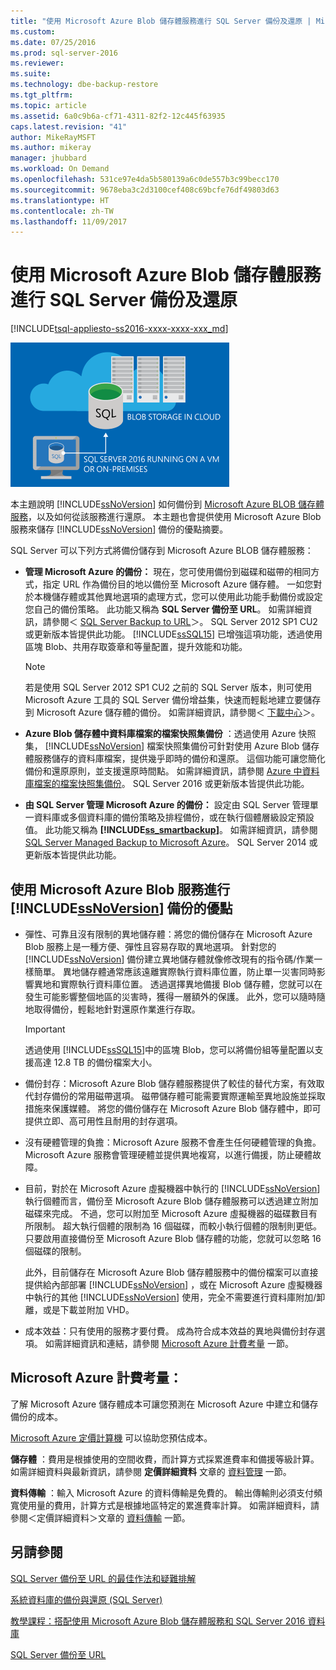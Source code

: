 ```yaml
---
title: "使用 Microsoft Azure Blob 儲存體服務進行 SQL Server 備份及還原 | Microsoft Docs"
ms.custom: 
ms.date: 07/25/2016
ms.prod: sql-server-2016
ms.reviewer: 
ms.suite: 
ms.technology: dbe-backup-restore
ms.tgt_pltfrm: 
ms.topic: article
ms.assetid: 6a0c9b6a-cf71-4311-82f2-12c445f63935
caps.latest.revision: "41"
author: MikeRayMSFT
ms.author: mikeray
manager: jhubbard
ms.workload: On Demand
ms.openlocfilehash: 531ce97e4da5b580139a6c0de557b3c99becc170
ms.sourcegitcommit: 9678eba3c2d3100cef408c69bcfe76df49803d63
ms.translationtype: HT
ms.contentlocale: zh-TW
ms.lasthandoff: 11/09/2017
---
```

# <a name="sql-server-backup-and-restore-with-microsoft-azure-blob-storage-service"></a>使用 Microsoft Azure Blob 儲存體服務進行 SQL Server 備份及還原
[!INCLUDE[tsql-appliesto-ss2016-xxxx-xxxx-xxx_md](../../includes/tsql-appliesto-ss2016-xxxx-xxxx-xxx-md.md)]

  ![備份至 Azure Blob 圖形](../../relational-databases/backup-restore/media/backup-to-azure-blob-graphic.png "備份至 Azure Blob 圖形")  
  
 本主題說明 [!INCLUDE[ssNoVersion](../../includes/ssnoversion-md.md)] 如何備份到 [Microsoft Azure BLOB 儲存體服務](http://www.windowsazure.com/develop/net/how-to-guides/blob-storage/)，以及如何從該服務進行還原。 本主題也會提供使用 Microsoft Azure Blob 服務來儲存 [!INCLUDE[ssNoVersion](../../includes/ssnoversion-md.md)] 備份的優點摘要。  
  
 SQL Server 可以下列方式將備份儲存到 Microsoft Azure BLOB 儲存體服務：  
  
-   **管理 Microsoft Azure 的備份：** 現在，您可使用備份到磁碟和磁帶的相同方式，指定 URL 作為備份目的地以備份至 Microsoft Azure 儲存體。 一如您對於本機儲存體或其他異地選項的處理方式，您可以使用此功能手動備份或設定您自己的備份策略。 此功能又稱為 **SQL Server 備份至 URL**。 如需詳細資訊，請參閱＜ [SQL Server Backup to URL](../../relational-databases/backup-restore/sql-server-backup-to-url.md)＞。 SQL Server 2012 SP1 CU2 或更新版本皆提供此功能。 [!INCLUDE[ssSQL15](../../includes/sssql15-md.md)] 已增強這項功能，透過使用區塊 Blob、共用存取簽章和等量配置，提升效能和功能。  
  
    > [!NOTE]  
    >  若是使用 SQL Server 2012 SP1 CU2 之前的 SQL Server 版本，則可使用 Microsoft Azure 工具的 SQL Server 備份增益集，快速而輕鬆地建立要儲存到 Microsoft Azure 儲存體的備份。 如需詳細資訊，請參閱＜ [下載中心](http://go.microsoft.com/fwlink/?LinkID=324399)＞。  
  
-   **Azure Blob 儲存體中資料庫檔案的檔案快照集備份** ：透過使用 Azure 快照集， [!INCLUDE[ssNoVersion](../../includes/ssnoversion-md.md)] 檔案快照集備份可針對使用 Azure Blob 儲存體服務儲存的資料庫檔案，提供幾乎即時的備份和還原。 這個功能可讓您簡化備份和還原原則，並支援還原時間點。 如需詳細資訊，請參閱 [Azure 中資料庫檔案的檔案快照集備份](../../relational-databases/backup-restore/file-snapshot-backups-for-database-files-in-azure.md)。 SQL Server 2016 或更新版本皆提供此功能。  
  
-   **由 SQL Server 管理 Microsoft Azure 的備份：** 設定由 SQL Server 管理單一資料庫或多個資料庫的備份策略及排程備份，或在執行個體層級設定預設值。 此功能又稱為 **[!INCLUDE[ss_smartbackup](../../includes/ss-smartbackup-md.md)]**。 如需詳細資訊，請參閱 [SQL Server Managed Backup to Microsoft Azure](../../relational-databases/backup-restore/sql-server-managed-backup-to-microsoft-azure.md)。 SQL Server 2014 或更新版本皆提供此功能。  
  
## <a name="benefits-of-using-the-microsoft-azure-blob-service-for-includessnoversionincludesssnoversion-mdmd-backups"></a>使用 Microsoft Azure Blob 服務進行 [!INCLUDE[ssNoVersion](../../includes/ssnoversion-md.md)] 備份的優點  
  
-   彈性、可靠且沒有限制的異地儲存體：將您的備份儲存在 Microsoft Azure Blob 服務上是一種方便、彈性且容易存取的異地選項。 針對您的 [!INCLUDE[ssNoVersion](../../includes/ssnoversion-md.md)] 備份建立異地儲存體就像修改現有的指令碼/作業一樣簡單。 異地儲存體通常應該遠離實際執行資料庫位置，防止單一災害同時影響異地和實際執行資料庫位置。 透過選擇異地備援 Blob 儲存體，您就可以在發生可能影響整個地區的災害時，獲得一層額外的保護。 此外，您可以隨時隨地取得備份，輕鬆地針對還原作業進行存取。  
  
    > [!IMPORTANT]  
    >  透過使用 [!INCLUDE[ssSQL15](../../includes/sssql15-md.md)]中的區塊 Blob，您可以將備份組等量配置以支援高達 12.8 TB 的備份檔案大小。  
  
-   備份封存：Microsoft Azure Blob 儲存體服務提供了較佳的替代方案，有效取代封存備份的常用磁帶選項。 磁帶儲存體可能需要實際運輸至異地設施並採取措施來保護媒體。 將您的備份儲存在 Microsoft Azure Blob 儲存體中，即可提供立即、高可用性且耐用的封存選項。  
  
-   沒有硬體管理的負擔：Microsoft Azure 服務不會產生任何硬體管理的負擔。 Microsoft Azure 服務會管理硬體並提供異地複寫，以進行備援，防止硬體故障。  
  
-   目前，對於在 Microsoft Azure 虛擬機器中執行的 [!INCLUDE[ssNoVersion](../../includes/ssnoversion-md.md)] 執行個體而言，備份至 Microsoft Azure Blob 儲存體服務可以透過建立附加磁碟來完成。 不過，您可以附加至 Microsoft Azure 虛擬機器的磁碟數目有所限制。 超大執行個體的限制為 16 個磁碟，而較小執行個體的限制則更低。 只要啟用直接備份至 Microsoft Azure Blob 儲存體的功能，您就可以忽略 16 個磁碟的限制。  
  
     此外，目前儲存在 Microsoft Azure Blob 儲存體服務中的備份檔案可以直接提供給內部部署 [!INCLUDE[ssNoVersion](../../includes/ssnoversion-md.md)] ，或在 Microsoft Azure 虛擬機器中執行的其他 [!INCLUDE[ssNoVersion](../../includes/ssnoversion-md.md)] 使用，完全不需要進行資料庫附加/卸離，或是下載並附加 VHD。  
  
-   成本效益：只有使用的服務才要付費。 成為符合成本效益的異地與備份封存選項。 如需詳細資訊和連結，請參閱 [Microsoft Azure 計費考量](#Billing) 一節。  
  
##  <a name="Billing"></a> Microsoft Azure 計費考量：  
 了解 Microsoft Azure 儲存體成本可讓您預測在 Microsoft Azure 中建立和儲存備份的成本。  
  
 [Microsoft Azure 定價計算機](http://go.microsoft.com/fwlink/?LinkId=277060) 可以協助您預估成本。  
  
 **儲存體** ：費用是根據使用的空間收費，而計算方式採累進費率和備援等級計算。 如需詳細資料與最新資訊，請參閱 **定價詳細資料** 文章的 [資料管理](http://go.microsoft.com/fwlink/?LinkId=277059) 一節。  
  
 **資料傳輸** ：輸入 Microsoft Azure 的資料傳輸是免費的。 輸出傳輸則必須支付頻寬使用量的費用，計算方式是根據地區特定的累進費率計算。 如需詳細資料，請參閱＜定價詳細資料＞文章的 [資料傳輸](http://go.microsoft.com/fwlink/?LinkId=277061) 一節。  
  
## <a name="see-also"></a>另請參閱  

[SQL Server 備份至 URL 的最佳作法和疑難排解](../../relational-databases/backup-restore/sql-server-backup-to-url-best-practices-and-troubleshooting.md)   

[系統資料庫的備份與還原 &#40;SQL Server&#41;](../../relational-databases/backup-restore/back-up-and-restore-of-system-databases-sql-server.md)   

[教學課程：搭配使用 Microsoft Azure Blob 儲存體服務和 SQL Server 2016 資料庫](../tutorial-use-azure-blob-storage-service-with-sql-server-2016.md)

[SQL Server 備份至 URL](../../relational-databases/backup-restore/sql-server-backup-to-url.md)  
  
  
